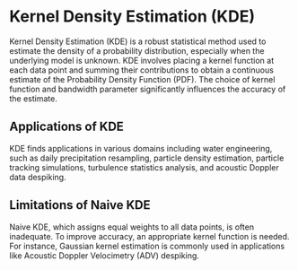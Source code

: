 # Kernel Density Estimation (KDE)
Kernel Density Estimation (KDE) is a robust statistical method used to estimate the density of a probability distribution, especially when the underlying model is unknown. KDE involves placing a kernel function at each data point and summing their contributions to obtain a continuous estimate of the Probability Density Function (PDF). The choice of kernel function and bandwidth parameter significantly influences the accuracy of the estimate.

## Applications of KDE
KDE finds applications in various domains including water engineering, such as daily precipitation resampling, particle density estimation, particle tracking simulations, turbulence statistics analysis, and acoustic Doppler data despiking.

## Limitations of Naive KDE
Naive KDE, which assigns equal weights to all data points, is often inadequate. To improve accuracy, an appropriate kernel function is needed. For instance, Gaussian kernel estimation is commonly used in applications like Acoustic Doppler Velocimetry (ADV) despiking.
